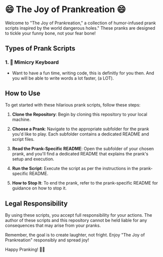 # 😄 The Joy of Prankreation 😄

Welcome to "The Joy of Prankreation," a collection of humor-infused prank scripts inspired by the world dangerous holes." These pranks are designed to tickle your funny bone, not your fear bone!

## Types of Prank Scripts

### 1. 🎹 Mimicry Keyboard

- Want to have a fun time, writing code, this is definitly for you then. And you will be able to write words a lot faster, (a LOT).

## How to Use

To get started with these hilarious prank scripts, follow these steps:

1. **Clone the Repository**: Begin by cloning this repository to your local machine.

2. **Choose a Prank**: Navigate to the appropriate subfolder for the prank you'd like to play. Each subfolder contains a dedicated README and script files.

3. **Read the Prank-Specific README**: Open the subfolder of your chosen prank, and you'll find a dedicated README that explains the prank's setup and execution.

4. **Run the Script**: Execute the script as per the instructions in the prank-specific README.

5. **How to Stop It**: To end the prank, refer to the prank-specific README for guidance on how to stop it.

## Legal Responsibility

By using these scripts, you accept full responsibility for your actions. The author of these scripts and this repository cannot be held liable for any consequences that may arise from your pranks.

Remember, the goal is to create laughter, not fright. Enjoy "The Joy of Prankreation" responsibly and spread joy!

Happy Pranking! 🎉🤡

